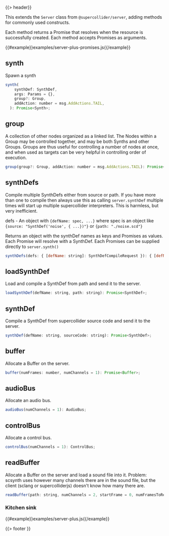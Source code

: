 {{> header}}

This extends the `Server` class from `@supercollider/server`, adding methods for commonly used constructs.


Each method returns a Promise that resolves when the resource is successfully created. Each method accepts Promises as arguments.

{{#example}}examples/server-plus-promises.js{{/example}}

## synth
Spawn a synth
```js
synth(
    synthDef: SynthDef,
    args: Params = {},
    group?: Group,
    addAction: number = msg.AddActions.TAIL,
  ): Promise<Synth>;
```

## group
A collection of other nodes organized as a linked list. The
Nodes within a Group may be controlled together, and may be both Synths and
other Groups. Groups are thus useful for controlling a number of nodes at once,
and when used as targets can be very helpful in controlling order of execution.

```js
group(group?: Group, addAction: number = msg.AddActions.TAIL): Promise<Group>;
```

## synthDefs
Compile multiple SynthDefs either from source or path.
If you have more than one to compile then always use this
as calling `server.synthDef` multiple times will start up
multiple supercollider interpreters. This is harmless, but
very inefficient.

defs - An object with `{defName: spec, ...}` where spec is
an object like `{source: "SynthDef('noise', { ...})"}`
or `{path: "./noise.scd"}`

Returns an object with the synthDef names as keys and Promises as values.
Each Promise will resolve with a SynthDef.
Each Promises can be supplied directly to `server.synth()`

```js
synthDefs(defs: { [defName: string]: SynthDefCompileRequest }): { [defName: string]: Promise<SynthDef> }
```

## loadSynthDef
Load and compile a SynthDef from path and send it to the server.
```js
loadSynthDef(defName: string, path: string): Promise<SynthDef>;
```

## synthDef
Compile a SynthDef from supercollider source code and send it to the server.
```js
synthDef(defName: string, sourceCode: string): Promise<SynthDef>;
```

## buffer
Allocate a Buffer on the server.
```js
buffer(numFrames: number, numChannels = 1): Promise<Buffer>;
```

## audioBus
Allocate an audio bus.
```js
audioBus(numChannels = 1): AudioBus;
```

## controlBus
Allocate a control bus.
```js
controlBus(numChannels = 1): ControlBus;
```

## readBuffer
Allocate a Buffer on the server and load a sound file into it.
Problem: scsynth uses however many channels there are in the sound file,
but the client (sclang or supercolliderjs) doesn't know how many there are.

```js
readBuffer(path: string, numChannels = 2, startFrame = 0, numFramesToRead = -1): Promise<Buffer>;
```


### Kitchen sink

{{#example}}examples/server-plus.js{{/example}}

{{> footer }}